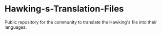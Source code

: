 # Hawking-s-Translation-Files
Public repository for the community to translate the Hawking's file into their languages.
